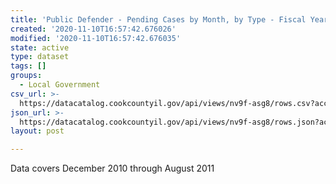 ```yaml
---
title: 'Public Defender - Pending Cases by Month, by Type - Fiscal Year 2011'
created: '2020-11-10T16:57:42.676026'
modified: '2020-11-10T16:57:42.676035'
state: active
type: dataset
tags: []
groups:
  - Local Government
csv_url: >-
  https://datacatalog.cookcountyil.gov/api/views/nv9f-asg8/rows.csv?accessType=DOWNLOAD
json_url: >-
  https://datacatalog.cookcountyil.gov/api/views/nv9f-asg8/rows.json?accessType=DOWNLOAD
layout: post

---
```

Data covers December 2010 through August 2011
